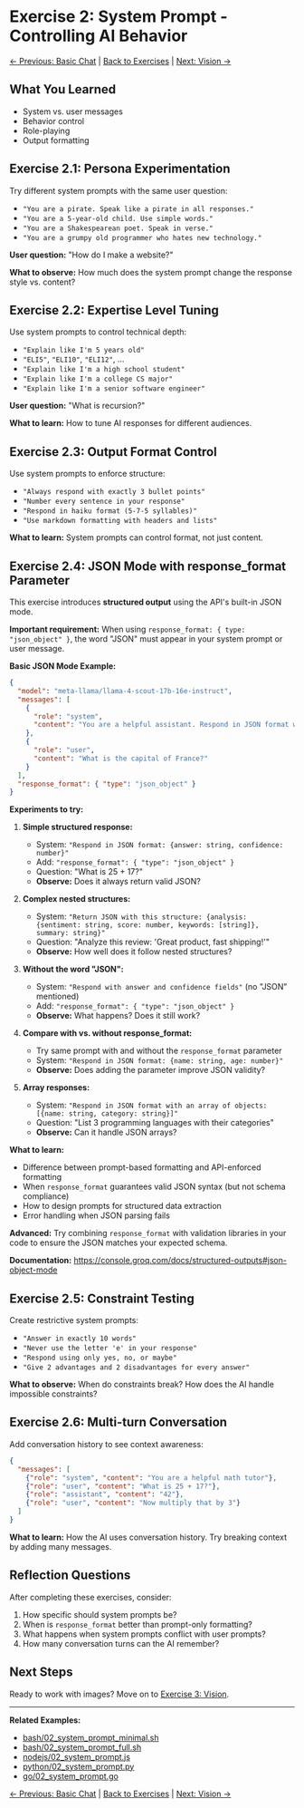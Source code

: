 # Exercise 2: System Prompt - Controlling AI Behavior

[← Previous: Basic Chat](01_basic_chat.md) | [Back to Exercises](README.md) | [Next: Vision →](03_vision.md)

## What You Learned

- System vs. user messages
- Behavior control
- Role-playing
- Output formatting

## Exercise 2.1: Persona Experimentation

Try different system prompts with the same user question:
- `"You are a pirate. Speak like a pirate in all responses."`
- `"You are a 5-year-old child. Use simple words."`
- `"You are a Shakespearean poet. Speak in verse."`
- `"You are a grumpy old programmer who hates new technology."`

**User question:** "How do I make a website?"

**What to observe:** How much does the system prompt change the response style vs. content?

## Exercise 2.2: Expertise Level Tuning

Use system prompts to control technical depth:
- `"Explain like I'm 5 years old"`
- `"ELI5"`, `"ELI10"`, `"ELI12"`, ...
- `"Explain like I'm a high school student"`
- `"Explain like I'm a college CS major"`
- `"Explain like I'm a senior software engineer"`

**User question:** "What is recursion?"

**What to learn:** How to tune AI responses for different audiences.

## Exercise 2.3: Output Format Control

Use system prompts to enforce structure:
- `"Always respond with exactly 3 bullet points"`
- `"Number every sentence in your response"`
- `"Respond in haiku format (5-7-5 syllables)"`
- `"Use markdown formatting with headers and lists"`

**What to learn:** System prompts can control format, not just content.

## Exercise 2.4: JSON Mode with response_format Parameter

This exercise introduces **structured output** using the API's built-in JSON mode.

**Important requirement:** When using `response_format: { type: "json_object" }`, the word "JSON" must appear in your system prompt or user message.

**Basic JSON Mode Example:**
```json
{
  "model": "meta-llama/llama-4-scout-17b-16e-instruct",
  "messages": [
    {
      "role": "system",
      "content": "You are a helpful assistant. Respond in JSON format with keys: answer, confidence (0-100), category."
    },
    {
      "role": "user",
      "content": "What is the capital of France?"
    }
  ],
  "response_format": { "type": "json_object" }
}
```

**Experiments to try:**

1. **Simple structured response:**
   - System: `"Respond in JSON format: {answer: string, confidence: number}"`
   - Add: `"response_format": { "type": "json_object" }`
   - Question: "What is 25 + 17?"
   - **Observe:** Does it always return valid JSON?

2. **Complex nested structures:**
   - System: `"Return JSON with this structure: {analysis: {sentiment: string, score: number, keywords: [string]}, summary: string}"`
   - Question: "Analyze this review: 'Great product, fast shipping!'"
   - **Observe:** How well does it follow nested structures?

3. **Without the word "JSON":**
   - System: `"Respond with answer and confidence fields"` (no "JSON" mentioned)
   - Add: `"response_format": { "type": "json_object" }`
   - **Observe:** What happens? Does it still work?

4. **Compare with vs. without response_format:**
   - Try same prompt with and without the `response_format` parameter
   - System: `"Respond in JSON format: {name: string, age: number}"`
   - **Observe:** Does adding the parameter improve JSON validity?

5. **Array responses:**
   - System: `"Respond in JSON format with an array of objects: [{name: string, category: string}]"`
   - Question: "List 3 programming languages with their categories"
   - **Observe:** Can it handle JSON arrays?

**What to learn:**
- Difference between prompt-based formatting and API-enforced formatting
- When `response_format` guarantees valid JSON syntax (but not schema compliance)
- How to design prompts for structured data extraction
- Error handling when JSON parsing fails

**Advanced:** Try combining `response_format` with validation libraries in your code to ensure the JSON matches your expected schema.

**Documentation:** https://console.groq.com/docs/structured-outputs#json-object-mode

## Exercise 2.5: Constraint Testing

Create restrictive system prompts:
- `"Answer in exactly 10 words"`
- `"Never use the letter 'e' in your response"`
- `"Respond using only yes, no, or maybe"`
- `"Give 2 advantages and 2 disadvantages for every answer"`

**What to observe:** When do constraints break? How does the AI handle impossible constraints?

## Exercise 2.6: Multi-turn Conversation

Add conversation history to see context awareness:

```json
{
  "messages": [
    {"role": "system", "content": "You are a helpful math tutor"},
    {"role": "user", "content": "What is 25 + 17?"},
    {"role": "assistant", "content": "42"},
    {"role": "user", "content": "Now multiply that by 3"}
  ]
}
```

**What to learn:** How the AI uses conversation history. Try breaking context by adding many messages.

## Reflection Questions

After completing these exercises, consider:

1. How specific should system prompts be?
2. When is `response_format` better than prompt-only formatting?
3. What happens when system prompts conflict with user prompts?
4. How many conversation turns can the AI remember?

## Next Steps

Ready to work with images? Move on to [Exercise 3: Vision](03_vision.md).

---

**Related Examples:**
- [bash/02_system_prompt_minimal.sh](../bash/02_system_prompt_minimal.sh)
- [bash/02_system_prompt_full.sh](../bash/02_system_prompt_full.sh)
- [nodejs/02_system_prompt.js](../nodejs/02_system_prompt.js)
- [python/02_system_prompt.py](../python/02_system_prompt.py)
- [go/02_system_prompt.go](../go/02_system_prompt.go)

[← Previous: Basic Chat](01_basic_chat.md) | [Back to Exercises](README.md) | [Next: Vision →](03_vision.md)
